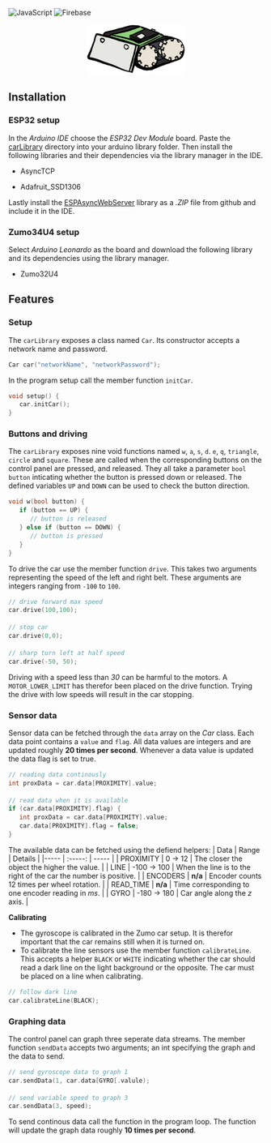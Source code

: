 ![JavaScript](https://img.shields.io/static/v1?style=flat&message=JavaScript&color=373e47&logo=JavaScript&logoColor=F7DF1E&label=)
![Firebase](https://img.shields.io/static/v1?style=flat&message=Arduino&color=373e47&logo=Arduino&logoColor=00979C&label=)

<p align="center">
  <img height="100" src="/img/car.png" />
</p>

## Installation

### ESP32 setup

In the _Arduino IDE_ choose the _ESP32 Dev Module_ board. Paste the [carLibrary](carLibrary/) directory into your arduino library folder. Then install the following libraries and their dependencies via the library manager in the IDE.

-  AsyncTCP

-  Adafruit_SSD1306

Lastly install the [ESPAsyncWebServer](https://github.com/me-no-dev/ESPAsyncWebServer#installation) library as a _.ZIP_ file from github and include it in the IDE.

### Zumo34U4 setup

Select _Arduino Leonardo_ as the board and download the following library and its dependencies using the library manager.

-  Zumo32U4

## Features

### Setup

The `carLibrary` exposes a class named `Car`. Its constructor accepts a network name and password.

```cpp
Car car("networkName", "networkPassword");
```

In the program setup call the member function `initCar`.

```cpp
void setup() {
   car.initCar();
}
```

### Buttons and driving

The `carLibrary` exposes nine void functions named `w`, `a`, `s`, `d`. `e`, `q`, `triangle`, `circle` and `square`. These are called when the corresponding buttons on the control panel are pressed, and released. They all take a parameter `bool button` inticating whether the button is pressed down or released. The defined variables `UP` and `DOWN` can be used to check the button direction.

```cpp
void w(bool button) {
   if (button == UP) {
      // button is released
   } else if (button == DOWN) {
      // button is pressed
   }   
}
```

To drive the car use the member function `drive`. This takes two arguments representing the speed of the left and right belt. These arguments are integers ranging from `-100` to `100`.

```cpp
// drive forward max speed
car.drive(100,100);

// stop car
car.drive(0,0);

// sharp turn left at half speed
car.drive(-50, 50);
```

Driving with a speed less than _30_ can be harmful to the motors. A `MOTOR_LOWER_LIMIT` has therefor been placed on the drive function. Trying the drive with low speeds will result in the car stopping.

### Sensor data

Sensor data can be fetched through the `data` array on the _Car_ class. Each data point contains a `value` and `flag`. All data values are integers and are updated roughly **20 times per second**. Whenever a data value is updated the data flag is set to true.

```cpp
// reading data continously
int proxData = car.data[PROXIMITY].value;

// read data when it is available
if (car.data[PROXIMITY].flag) {
   int proxData = car.data[PROXIMITY].value;
   car.data[PROXIMITY].flag = false;
}
```

The available data can be fetched using the defiend helpers:
| Data | Range | Details |
|----- | :-----: | ----- |
| PROXIMITY | 0 &rarr; 12 | The closer the object the higher the value. |
| LINE | -100 &rarr; 100 | When the line is to the right of the car the number is positive. |
| ENCODERS | **n/a** | Encoder counts 12 times per wheel rotation. |
| READ_TIME | **n/a** | Time corresponding to one encoder reading in _ms_. |
| GYRO | -180 &rarr; 180 | Car angle along the _z_ axis. |

**Calibrating**
- The gyroscope is calibrated in the Zumo car setup. It is therefor important that the car remains still when it is turned on.
- To calibrate the line sensors use the member function `calibrateLine`. This accepts a helper `BLACK` or `WHITE` indicating whether the car should read a dark line on the light background or the opposite. The car must be placed on a line when calibrating.

```cpp
// follow dark line
car.calibrateLine(BLACK);
```

### Graphing data

The control panel can graph three seperate data streams. The member function `sendData` accepts two arguments; an int specifying the graph and the data to send.

```cpp
// send gyroscope data to graph 1
car.sendData(1, car.data[GYRO[.valule);

// send variable speed to graph 3
car.sendData(3, speed);
```

To send continous data call the function in the program loop. The function will update the graph data roughly **10 times per second**.

